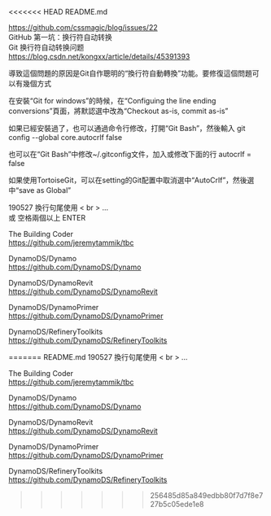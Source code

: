 <<<<<<< HEAD
README.md

https://github.com/cssmagic/blog/issues/22   
GitHub 第一坑：换行符自动转换    
Git 换行符自动转换问题   
https://blog.csdn.net/kongxx/article/details/45391393  

導致這個問題的原因是Git自作聰明的“換行符自動轉換”功能。要修復這個問題可以有幾個方式

在安裝“Git for windows”的時候，在“Configuing the line ending conversions”頁面，將默認選中改為“Checkout as-is, commit as-is”

如果已經安裝過了，也可以通過命令行修改，打開“Git Bash”，然後輸入
git config --global core.autocrlf false

也可以在“Git Bash”中修改~/.gitconfig文件，加入或修改下面的行
autocrlf = false

如果使用TortoiseGit，可以在setting的Git配置中取消選中“AutoCrlf”，然後選中“save as Global”


190527
換行句尾使用 < br > ... <br>
或 空格兩個以上 ENTER

The Building Coder  <br>
https://github.com/jeremytammik/tbc <br>

DynamoDS/Dynamo <br>
https://github.com/DynamoDS/Dynamo <br>

DynamoDS/DynamoRevit <br>
https://github.com/DynamoDS/DynamoRevit <br>

DynamoDS/DynamoPrimer <br>
https://github.com/DynamoDS/DynamoPrimer <br>

DynamoDS/RefineryToolkits <br>
https://github.com/DynamoDS/RefineryToolkits <br>

=======
README.md
190527
換行句尾使用 < br > ... <br>

The Building Coder  <br>
https://github.com/jeremytammik/tbc <br>

DynamoDS/Dynamo <br>
https://github.com/DynamoDS/Dynamo <br>

DynamoDS/DynamoRevit <br>
https://github.com/DynamoDS/DynamoRevit <br>

DynamoDS/DynamoPrimer <br>
https://github.com/DynamoDS/DynamoPrimer <br>

DynamoDS/RefineryToolkits <br>
https://github.com/DynamoDS/RefineryToolkits <br>



>>>>>>> 256485d85a849edbb80f7d7f8e727b5c05ede1e8
